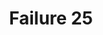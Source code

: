 ---
title: Failure 25
description: Failure of Success Criterion 2.4.2 due to the title of a Web page not identifying the contents
url: https://www.w3.org/WAI/WCAG21/Techniques/failures/F25
---